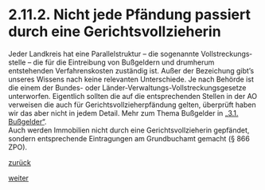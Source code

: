 # 2.11.2. Nicht jede Pfändung passiert durch eine Gerichtsvollzieherin

<!-- 2.11.2.-Nicht-jede-Pfändung-passiert-durch-eine-Gerichtsvollzieherin.png -->
  
Jeder Landkreis hat eine Parallelstruktur – die sogenannte Vollstreckungs­stelle – die für die Eintreibung von Bußgeldern und drumherum entstehenden Verfahrenskosten zuständig ist. Außer der Bezeichung gibt’s unseres Wissens nach keine relevanten Unterschiede. Je nach Behörde ist die einem der Bundes- oder Länder-Verwaltungs-Vollstreckungsgesetze unterworfen. Eigentlich sollten die auf die entsprechenden Stellen in der AO verweisen die auch für Gerichtsvollzieherpfändung gelten, überprüft haben wir das aber nicht in jedem Detail. Mehr zum Thema Bußgelder in [„3.1. Bußgelder“](3-1-bussgelder-3.md).  
Auch werden Immobilien nicht durch eine Gerichtsvollzieherin gepfändet, sondern entsprechende Eintragungen am Grundbuchamt gemacht (§ 866 ZPO).

[zurück](2-11-1-in-wie-weit-duerfen-glaeubigerinnen-gerichtsvollzieher-meine-kontobewegungen-nachvollziehen.md)

[weiter](2-11-3-pfaendung-von-einnahmen-aus-selbststaendigkeit-2.md)
